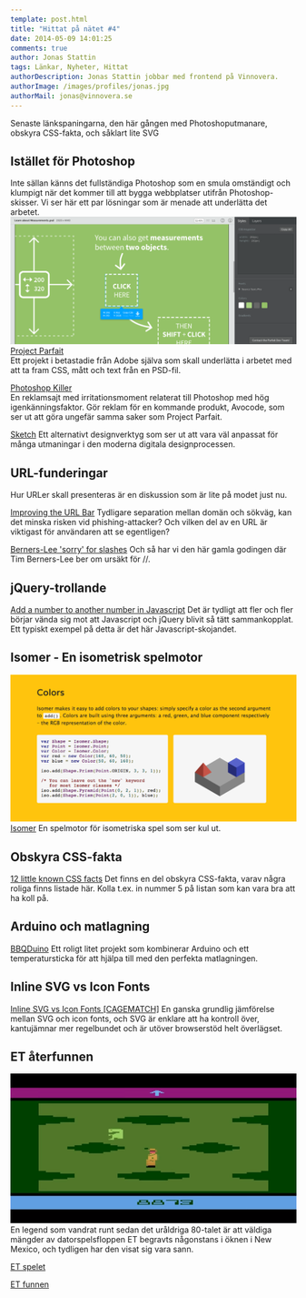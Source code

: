 ```yaml
---
template: post.html
title: "Hittat på nätet #4"
date: 2014-05-09 14:01:25 
comments: true
author: Jonas Stattin
tags: Länkar, Nyheter, Hittat
authorDescription: Jonas Stattin jobbar med frontend på Vinnovera.
authorImage: /images/profiles/jonas.jpg
authorMail: jonas@vinnovera.se
---
```


Senaste länkspaningarna, den här gången med Photoshoputmanare, obskyra CSS-fakta, och såklart lite SVG
<!--more-->
## Istället för Photoshop
Inte sällan känns det fullständiga Photoshop som en smula omständigt och klumpigt när det kommer till att bygga webbplatser utifrån Photoshop-skisser. Vi ser här ett par lösningar som är menade att underlätta det arbetet. 
![Project Parfait](/images/content/posts/hittat-pa-natet-number-4/parfait.png)
[Project Parfait](https://projectparfait.adobe.com/)  
Ett projekt i betastadie från Adobe själva som skall underlätta i arbetet med att ta fram CSS, mått och text från en PSD-fil. 

[Photoshop Killer](http://photoshopkiller.com/)  
En reklamsajt med irritationsmoment relaterat till Photoshop med hög igenkänningsfaktor. Gör reklam för en kommande produkt, Avocode, som ser ut att göra ungefär samma saker som Project Parfait. 

[Sketch](http://bohemiancoding.com/sketch/)
Ett alternativt designverktyg som ser ut att vara väl anpassat för många utmaningar i den moderna digitala designprocessen. 

## URL-funderingar
Hur URLer skall presenteras är en diskussion som är lite på modet just nu. 

[Improving the URL Bar](http://jakearchibald.com/2014/improving-the-url-bar/)
Tydligare separation mellan domän och sökväg, kan det minska risken vid phishing-attacker? Och vilken del av en URL är viktigast för användaren att se egentligen?

[Berners-Lee 'sorry' for slashes](http://news.bbc.co.uk/1/hi/8306631.stm)
Och så har vi den här gamla godingen där Tim Berners-Lee ber om ursäkt för //. 

## jQuery-trollande
[Add a number to another number in Javascript](http://i.stack.imgur.com/A7NsC.gif)
Det är tydligt att fler och fler börjar vända sig mot att Javascript och jQuery blivit så tätt sammankopplat. Ett typiskt exempel på detta är det här Javascript-skojandet. 

## Isomer - En isometrisk spelmotor
![Isomer](/images/content/posts/hittat-pa-natet-number-4/isomer.png)
[Isomer](http://jdan.github.io/isomer/)
En spelmotor för isometriska spel som ser kul ut.

## Obskyra CSS-fakta
[12 little known CSS facts](http://www.sitepoint.com/12-little-known-css-facts/)
Det finns en del obskyra CSS-fakta, varav några roliga finns listade här. Kolla t.ex. in nummer 5 på listan som kan vara bra att ha koll på. 

## Arduino och matlagning
[BBQDuino](https://www.youtube.com/watch?v=29qBI7IWFl4)
Ett roligt litet projekt som kombinerar Arduino och ett temperatursticka för att hjälpa till med den perfekta matlagningen. 

## Inline SVG vs Icon Fonts
[Inline SVG vs Icon Fonts [CAGEMATCH]](http://css-tricks.com/icon-fonts-vs-svg/)
En ganska grundlig jämförelse mellan SVG och icon fonts, och SVG är enklare att ha kontroll över, kantujämnar mer regelbundet och är utöver browserstöd helt överlägset. 

## ET återfunnen
![ET](/images/content/posts/hittat-pa-natet-number-4/et.png)
En legend som vandrat runt sedan det uråldriga 80-talet är att väldiga mängder av datorspelsfloppen ET begravts någonstans i öknen i New Mexico, och tydligen har den visat sig vara sann. 

[ET spelet](https://www.youtube.com/watch?v=gULY34J3x0I)

[ET funnen](https://www.youtube.com/watch?v=kGc3FMqxjaM)









